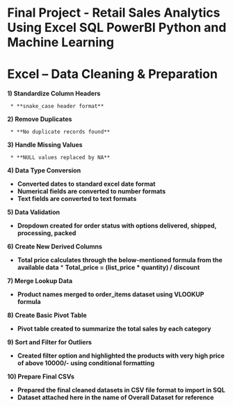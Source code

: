 # Final Project - Retail Sales Analytics Using Excel SQL PowerBI Python and Machine Learning

# Excel – Data Cleaning & Preparation

**1) Standardize Column Headers**

     * **snake_case header format**

**2) Remove Duplicates**

     * **No duplicate records found**

**3) Handle Missing Values**

     * **NULL values replaced by NA**

**4) Data Type Conversion**

* **Converted dates to standard excel date format**
* **Numerical fields are converted to number formats**
* **Text fields are converted to text formats**

**5) Data Validation**

* **Dropdown created for order status with options delivered, shipped, processing, packed**

**6) Create New Derived Columns**

* **Total price calculates through the below-mentioned formula from the available data**
      * **Total_price = (list_price * quantity) / discount**

**7) Merge Lookup Data**

* **Product names merged to order_items dataset using VLOOKUP formula**

**8) Create Basic Pivot Table**

* **Pivot table created to summarize the total sales by each category**

**9) Sort and Filter for Outliers**

* **Created filter option and highlighted the products with very high price of above 10000/- using conditional formatting**

**10) Prepare Final CSVs**

* **Prepared the final cleaned datasets in CSV file format to import in SQL**
* **Dataset attached here in the name of Overall Dataset for reference**




